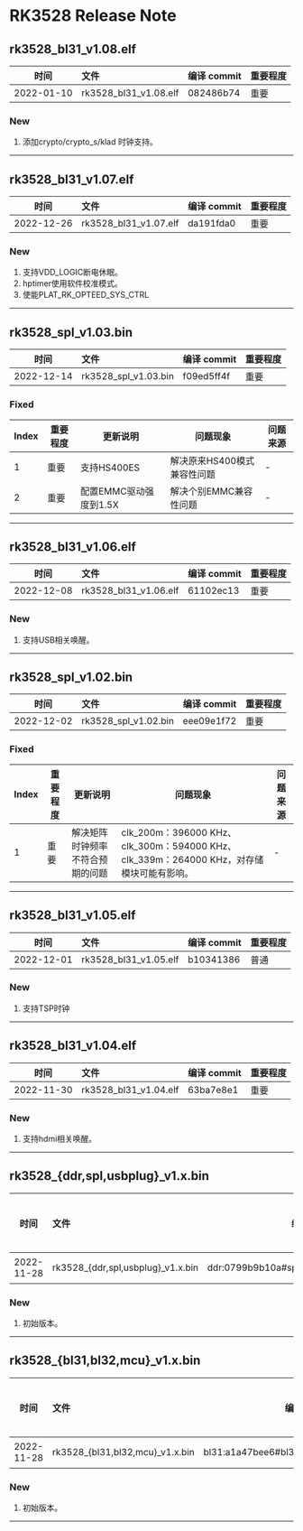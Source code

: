 # RK3528 Release Note

## rk3528_bl31_v1.08.elf

| 时间       | 文件                  | 编译 commit | 重要程度 |
| ---------- | :-------------------- | ----------- | -------- |
| 2022-01-10 | rk3528_bl31_v1.08.elf | 082486b74   | 重要     |

### New

1. 添加crypto/crypto_s/klad 时钟支持。

------

## rk3528_bl31_v1.07.elf

| 时间       | 文件                  | 编译 commit | 重要程度 |
| ---------- | :-------------------- | ----------- | -------- |
| 2022-12-26 | rk3528_bl31_v1.07.elf | da191fda0   | 重要     |

### New

1. 支持VDD_LOGIC断电休眠。
2. hptimer使用软件校准模式。
3. 使能PLAT_RK_OPTEED_SYS_CTRL

------

## rk3528_spl_v1.03.bin

| 时间       | 文件                 | 编译 commit | 重要程度 |
| ---------- | :------------------- | ----------- | -------- |
| 2022-12-14 | rk3528_spl_v1.03.bin | f09ed5ff4f  | 重要     |

### Fixed
| Index | 重要程度 | 更新说明               | 问题现象                    | 问题来源 |
| ----- | -------- | ---------------------- | --------------------------- | -------- |
| 1     | 重要     | 支持HS400ES            | 解决原来HS400模式兼容性问题 | -        |
| 2     | 重要     | 配置EMMC驱动强度到1.5X | 解决个别EMMC兼容性问题      | -        |

------

## rk3528_bl31_v1.06.elf

| 时间       | 文件                  | 编译 commit | 重要程度 |
| ---------- | :-------------------- | ----------- | -------- |
| 2022-12-08 | rk3528_bl31_v1.06.elf | 61102ec13   | 重要     |

### New

1. 支持USB相关唤醒。

------

## rk3528_spl_v1.02.bin

| 时间       | 文件                 | 编译 commit | 重要程度 |
| ---------- | :------------------- | ----------- | -------- |
| 2022-12-02 | rk3528_spl_v1.02.bin | eee09e1f72  | 重要     |

### Fixed

| Index | 重要程度 | 更新说明                         | 问题现象                                                     | 问题来源 |
| ----- | -------- | -------------------------------- | ------------------------------------------------------------ | -------- |
| 1     | 重要     | 解决矩阵时钟频率不符合预期的问题 | clk_200m：396000 KHz、clk_300m：594000 KHz、clk_339m：264000 KHz，对存储模块可能有影响。 | -        |

------

## rk3528_bl31_v1.05.elf

| 时间       | 文件                  | 编译 commit | 重要程度 |
| ---------- | :-------------------- | ----------- | -------- |
| 2022-12-01 | rk3528_bl31_v1.05.elf | b10341386   | 普通     |

### New

1. 支持TSP时钟

------

## rk3528_bl31_v1.04.elf

| 时间       | 文件                  | 编译 commit | 重要程度 |
| ---------- | :-------------------- | ----------- | -------- |
| 2022-11-30 | rk3528_bl31_v1.04.elf | 63ba7e8e1   | 重要     |

### New

1. 支持hdmi相关唤醒。

------

## rk3528_{ddr,spl,usbplug}_v1.x.bin

| 时间       | 文件                              | 编译 commit                                 | 重要程度 |
| ---------- | :-------------------------------- | ------------------------------------------- | -------- |
| 2022-11-28 | rk3528_{ddr,spl,usbplug}_v1.x.bin | ddr:0799b9b10a#spl:c52427059#usbplug:4eade6 | 重要     |

### New

1. 初始版本。

------

## rk3528_{bl31,bl32,mcu}_v1.x.bin

| 时间       | 文件                            | 编译 commit                               | 重要程度 |
| ---------- | :------------------------------ | ----------------------------------------- | -------- |
| 2022-11-28 | rk3528_{bl31,bl32,mcu}_v1.x.bin | bl31:a1a47bee6#bl32:3c36a5cb#mcu:76d14059 | 重要     |

### New

1. 初始版本。

------

